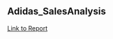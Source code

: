 ## Adidas_SalesAnalysis
[Link to Report](https://app.powerbi.com/view?r=eyJrIjoiYzYzODQ0NGQtYjcwOS00YWViLWI3YWUtN2ExZTkyZmNhNDJlIiwidCI6IjNhYjAwNGM4LTE0ZWMtNDdkOS05MTk5LTM5ZWU4ODVhOGE5ZiJ9)
